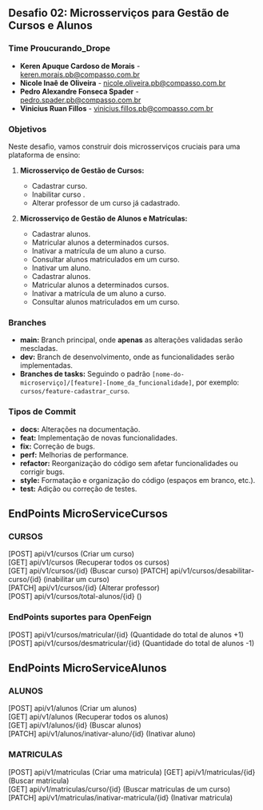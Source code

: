 ## Desafio 02: Microsserviços para Gestão de Cursos e Alunos

### Time Proucurando_Drope

* **Keren Apuque Cardoso de Morais** - keren.morais.pb@compasso.com.br
* **Nicole Inaê de Oliveira** - nicole.oliveira.pb@compasso.com.br
* **Pedro Alexandre Fonseca Spader** - pedro.spader.pb@compasso.com.br
* **Vinicius Ruan Fillos** - vinicius.fillos.pb@compasso.com.br

### Objetivos

Neste desafio, vamos construir dois microsserviços cruciais para uma plataforma de ensino:

1. **Microsserviço de Gestão de Cursos:**
   * Cadastrar curso.
   * Inabilitar curso .
   * Alterar professor de um curso já cadastrado.

2. **Microsserviço de Gestão de Alunos e Matrículas:**
    * Cadastrar alunos.
    * Matricular alunos a determinados cursos.
    * Inativar a matrícula de um aluno a curso.
    * Consultar alunos matriculados em um curso.
    * Inativar um aluno.
    * Cadastrar alunos.
    * Matricular alunos a determinados cursos.
    * Inativar a matrícula de um aluno a curso.
    * Consultar alunos matriculados em um curso.

### Branches

* **main:** Branch principal, onde **apenas** as alterações validadas serão mescladas.
* **dev:** Branch de desenvolvimento, onde as funcionalidades serão implementadas.
* **Branches de tasks:** Seguindo o padrão `[nome-do-microserviço]/[feature]-[nome_da_funcionalidade]`, por exemplo: `cursos/feature-cadastrar_curso`.

### Tipos de Commit

* **docs:** Alterações na documentação.
* **feat:** Implementação de novas funcionalidades.
* **fix:** Correção de bugs.
* **perf:** Melhorias de performance.
* **refactor:** Reorganização do código sem afetar funcionalidades ou corrigir bugs.
* **style:** Formatação e organização do código (espaços em branco, etc.).
* **test:** Adição ou correção de testes.

## EndPoints MicroServiceCursos
### CURSOS

[POST] api/v1/cursos (Criar um curso)     
[GET] api/v1/cursos (Recuperar todos os cursos)       
[GET] api/v1/cursos/{id} (Buscar curso)
[PATCH] api/v1/cursos/desabilitar-curso/{id} (inabilitar um curso)    
[PATCH] api/v1/cursos/{id} (Alterar professor)      
[POST] api/v1/cursos/total-alunos/{id} ()

### EndPoints suportes para OpenFeign
[POST] api/v1/cursos/matricular/{id} (Quantidade do total de alunos +1)
[POST] api/v1/cursos/desmatricular/{id} (Quantidade do total de alunos -1)

## EndPoints MicroServiceAlunos
### ALUNOS
[POST] api/v1/alunos (Criar um alunos)    
[GET] api/v1/alunos (Recuperar todos os alunos)       
[GET] api/v1/alunos/{id} (Buscar alunos)         
[PATCH] api/v1/alunos/inativar-aluno/{id} (Inativar aluno)
### MATRICULAS
[POST] api/v1/matriculas (Criar uma matricula)
[GET] api/v1/matriculas/{id} (Buscar matricula)         
[GET] api/v1/matriculas/curso/{id} (Buscar matriculas de um curso)          
[PATCH] api/v1/matriculas/inativar-matricula/{id} (Inativar matricula)    

